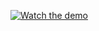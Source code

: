 [![Watch the demo](https://img.youtube.com/vi/NMvbNjlsxBA/0.jpg)](https://www.youtube.com/watch?v=NMvbNjlsxBA)
